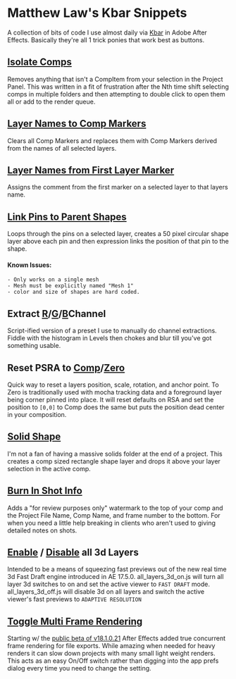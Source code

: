 # Matthew Law's Kbar Snippets

A collection of bits of code I use almost daily via [Kbar](https://aescripts.com/kbar/) in Adobe After Effects. Basically they're all 1 trick ponies that work best as buttons.

## [Isolate Comps](https://github.com/foughtthelaw/kbar_snippets/blob/main/IsolateComps.js)

Removes anything that isn't a CompItem from your selection in the Project Panel. This was written in a fit of frustration after the Nth time shift selecting comps in multiple folders and then attempting to double click to open them all or add to the render queue.

## [Layer Names to Comp Markers](https://github.com/foughtthelaw/kbar_snippets/blob/main/LayerNames-to-CompMarkers.js)

Clears all Comp Markers and replaces them with Comp Markers derived from the names of all selected layers.

## [Layer Names from First Layer Marker](https://github.com/foughtthelaw/kbar_snippets/blob/main/LayerNames-from-FirstLayerMarker.js)

Assigns the comment from the first marker on a selected layer to that layers name.

## [Link Pins to Parent Shapes](https://github.com/foughtthelaw/kbar_snippets/blob/main/pins_to_shapes.js)

Loops through the pins on a selected layer, creates a 50 pixel circular shape layer above each pin and then expression links the position of that pin to the shape.

#### Known Issues:
```
- Only works on a single mesh
- Mesh must be explicitly named "Mesh 1"
- color and size of shapes are hard coded.
```

## Extract [R](https://github.com/foughtthelaw/kbar_snippets/blob/main/Extract-red-channel.js)/[G](https://github.com/foughtthelaw/kbar_snippets/blob/main/Extract-green-channel.js)/[B](https://github.com/foughtthelaw/kbar_snippets/blob/main/Extract-blue-channel.js)Channel

Script-ified version of a preset I use to manually do channel extractions. Fiddle with the histogram in Levels then chokes and blur till you've got something usable.

## Reset PSRA to [Comp](https://github.com/foughtthelaw/kbar_snippets/blob/main/Reset-PSRA-to-Comp.js)/[Zero](https://github.com/foughtthelaw/kbar_snippets/blob/main/Reset-PSRA-to-Zero.js)

Quick way to reset a layers position, scale, rotation, and anchor point. To Zero is traditionally used with mocha tracking data and a foreground layer being corner pinned into place. It will reset defaults on RSA and set the position to `[0,0]` to Comp does the same but puts the position dead center in your composition.

## [Solid Shape](https://github.com/foughtthelaw/kbar_snippets/blob/main/solidShape.js)

I'm not a fan of having a massive solids folder at the end of a project. This creates a comp sized rectangle shape layer and drops it above your layer selection in the active comp.

## [Burn In Shot Info](https://github.com/foughtthelaw/kbar_snippets/blob/main/text_BurnIn_shotInfo.js)

Adds a "for review purposes only" watermark to the top of your comp and the Project File Name, Comp Name, and frame number to the bottom. For when you need a little help breaking in clients who aren't used to giving detailed notes on shots.

## [Enable](https://github.com/foughtthelaw/kbar_snippets/blob/main/all_layers_3d_on.js) / [Disable](https://github.com/foughtthelaw/kbar_snippets/blob/main/all_layers_3d_off.js) all 3d Layers

Intended to be a means of squeezing fast previews out of the new real time 3d Fast Draft engine introduced in AE 17.5.0. all_layers_3d_on.js will turn all layer 3d switches to on and set the active viewer to `FAST DRAFT` mode. all_layers_3d_off.js will disable 3d on all layers and switch the active viewer's fast previews to `ADAPTIVE RESOLUTION`

## [Toggle Multi Frame Rendering](https://github.com/foughtthelaw/kbar_snippets/blob/main/MFR_Toggle.js)

Starting w/ the [public beta of v18.1.0.21](https://blog.adobe.com/en/publish/2021/03/10/multi-frame-rendering-now-in-after-effects-beta.html) After Effects added true concurrent frame rendering for file exports. While amazing when needed for heavy renders it can slow down projects with many small light weight renders. This acts as an easy On/Off switch rather than digging into the app prefs dialog every time you need to change the setting.